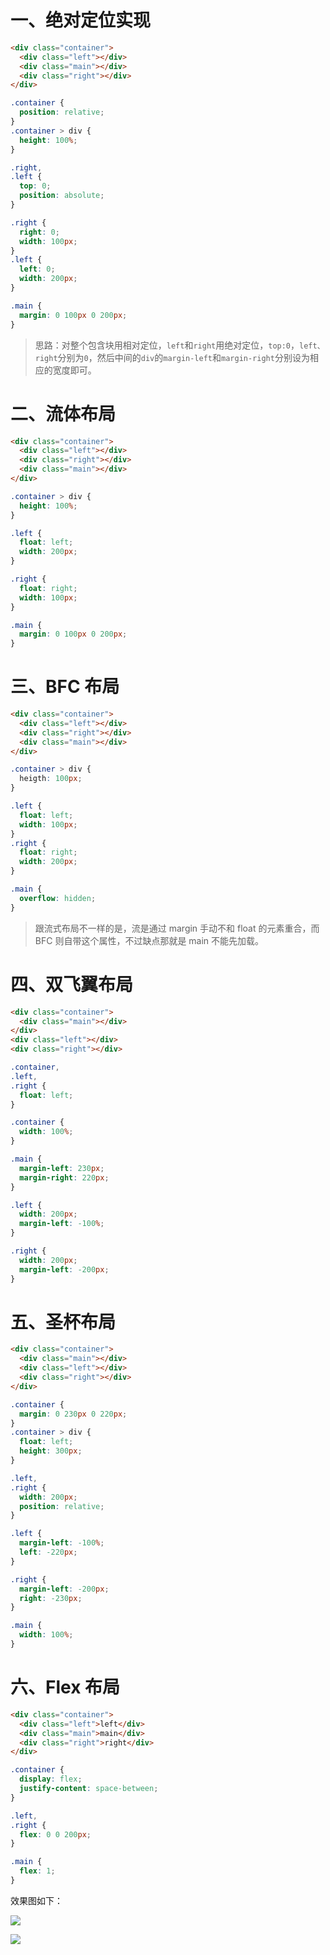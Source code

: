 # 一、绝对定位实现

```html
<div class="container">
  <div class="left"></div>
  <div class="main"></div>
  <div class="right"></div>
</div>
```

```css
.container {
  position: relative;
}
.container > div {
  height: 100%;
}

.right,
.left {
  top: 0;
  position: absolute;
}

.right {
  right: 0;
  width: 100px;
}
.left {
  left: 0;
  width: 200px;
}

.main {
  margin: 0 100px 0 200px;
}
```

> 思路：对整个包含块用相对定位，`left`和`right`用绝对定位，`top:0`，`left、right`分别为`0`，然后中间的`div`的`margin-left`和`margin-right`分别设为相应的宽度即可。

# 二、流体布局

```html
<div class="container">
  <div class="left"></div>
  <div class="right"></div>
  <div class="main"></div>
</div>
```

```css
.container > div {
  height: 100%;
}

.left {
  float: left;
  width: 200px;
}

.right {
  float: right;
  width: 100px;
}

.main {
  margin: 0 100px 0 200px;
}
```

# 三、BFC 布局

```html
<div class="container">
  <div class="left"></div>
  <div class="right"></div>
  <div class="main"></div>
</div>
```

```css
.container > div {
  heigth: 100px;
}

.left {
  float: left;
  width: 100px;
}
.right {
  float: right;
  width: 200px;
}

.main {
  overflow: hidden;
}
```

> 跟流式布局不一样的是，流是通过 margin 手动不和 float 的元素重合，而 BFC 则自带这个属性，不过缺点那就是 main 不能先加载。

# 四、双飞翼布局

```html
<div class="container">
  <div class="main"></div>
</div>
<div class="left"></div>
<div class="right"></div>
```

```css
.container,
.left,
.right {
  float: left;
}

.container {
  width: 100%;
}

.main {
  margin-left: 230px;
  margin-right: 220px;
}

.left {
  width: 200px;
  margin-left: -100%;
}

.right {
  width: 200px;
  margin-left: -200px;
}
```

# 五、圣杯布局

```html
<div class="container">
  <div class="main"></div>
  <div class="left"></div>
  <div class="right"></div>
</div>
```

```css
.container {
  margin: 0 230px 0 220px;
}
.container > div {
  float: left;
  height: 300px;
}

.left,
.right {
  width: 200px;
  position: relative;
}

.left {
  margin-left: -100%;
  left: -220px;
}

.right {
  margin-left: -200px;
  right: -230px;
}

.main {
  width: 100%;
}
```

# 六、Flex 布局

```html
<div class="container">
  <div class="left">left</div>
  <div class="main">main</div>
  <div class="right">right</div>
</div>
```

```css
.container {
  display: flex;
  justify-content: space-between;
}

.left,
.right {
  flex: 0 0 200px;
}

.main {
  flex: 1;
}
```

效果图如下：

![](https://user-gold-cdn.xitu.io/2018/12/14/167ab9995dcfbd79?w=609&h=80&f=png&s=3630)

![](https://user-gold-cdn.xitu.io/2018/12/14/167ab99d8c13b172?w=330&h=84&f=png&s=3180)
